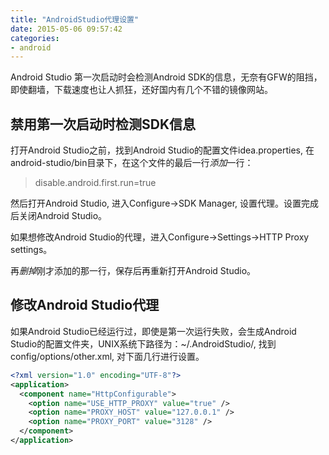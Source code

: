 ```yaml
---
title: "AndroidStudio代理设置"
date: 2015-05-06 09:57:42
categories:
- android
---
```


Android Studio 第一次启动时会检测Android SDK的信息，无奈有GFW的阻挡，即使翻墙，下载速度也让人抓狂，还好国内有几个不错的镜像网站。

## 禁用第一次启动时检测SDK信息

打开Android Studio之前，找到Android Studio的配置文件idea.properties, 在android-studio/bin目录下，在这个文件的最后一行*添加*一行：

>disable.android.first.run=true

然后打开Android Studio, 进入Configure->SDK Manager, 设置代理。设置完成后关闭Android Studio。

如果想修改Android Studio的代理，进入Configure->Settings->HTTP Proxy settings。

再*删掉*刚才添加的那一行，保存后再重新打开Android Studio。

## 修改Android Studio代理

如果Android Studio已经运行过，即使是第一次运行失败，会生成Android Studio的配置文件夹，UNIX系统下路径为：~/.AndroidStudio/, 找到config/options/other.xml, 对下面几行进行设置。

```xml
<?xml version="1.0" encoding="UTF-8"?>
<application>
  <component name="HttpConfigurable">
    <option name="USE_HTTP_PROXY" value="true" />
    <option name="PROXY_HOST" value="127.0.0.1" />
    <option name="PROXY_PORT" value="3128" />
  </component>
</application>
```


